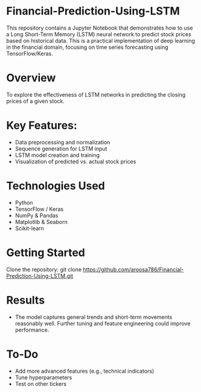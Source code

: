 # Financial-Prediction-Using-LSTM
This repository contains a Jupyter Notebook that demonstrates how to use a Long Short-Term Memory (LSTM) neural network to predict stock prices based on historical data. This is a practical implementation of deep learning in the financial domain, focusing on time series forecasting using TensorFlow/Keras.
# Overview
To explore the effectiveness of LSTM networks in predicting the closing prices of a given stock.
# Key Features:
- Data preprocessing and normalization
- Sequence generation for LSTM input
- LSTM model creation and training
- Visualization of predicted vs. actual stock prices
# Technologies Used
- Python
- TensorFlow / Keras
- NumPy & Pandas
- Matplotlib & Seaborn
- Scikit-learn
# Getting Started
Clone the repository:
git clone https://github.com/aroosa786/Financial-Prediction-Using-LSTM.git
# Results
- The model captures general trends and short-term movements reasonably well. Further tuning and feature engineering could improve performance.
#  To-Do
 - Add more advanced features (e.g., technical indicators)
 - Tune hyperparameters
 - Test on other tickers
